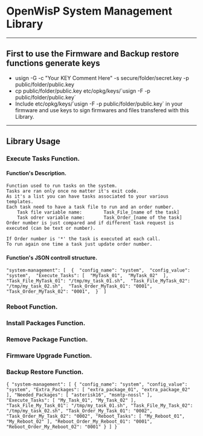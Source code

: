 # OpenWisP System Management Library

---

## First to use the Firmware and Backup restore functions generate keys
* usign -G -c "Your KEY Comment Here" -s secure/folder/secret.key -p public/folder/public.key 
* cp public/folder/public.key etc/opkg/keys/\`usign -F -p public/folder/public.key\`
* Include etc/opkg/keys/\`usign -F -p public/folder/public.key\` in your firmware and use keys to sign firmwares and files transfered with this Library.

---

## Library Usage

### Execute Tasks Function.

#### Function's Description.
	Function used to run tasks on the system.
	Tasks are ran only once no matter it's exit code.
	As it's a list you can have tasks associated to your various templates.
	Each task need to have a task file to run and an order number.
		Task file variable name:        Task_File_[name of the task]
		Task odrer variable name:       Task_Order_[name of the task]
	Order number is just compared and if different task request is executed (can be text or number).

	If Order number is '*' the task is executed at each call.
	To run again one time a task just update order number.

#### Function's JSON controll structure.
`
      "system-management": [ 
      { 
              "config_name": "system", 
              "config_value": "system", 
              "Execute_Tasks": [ 
                      "MyTask_01", 
                      "MyTask_02" 
              ], 
              "Task_File_MyTask_01": "/tmp/my_task_01.sh", 
              "Task_File_MyTask_02": "/tmp/my_task_02.sh", 
              "Task_Order_MyTask_01": "0001", 
              "Task_Order_MyTask_02": "0001", 
      } 
      ]
`

### Reboot Function.

### Install Packages Function.

### Remove Package Function.

### Firmware Upgrade Function.

### Backup Restore Function.



`
{
    "system-management": [
        {
            "config_name": "system",
            "config_value": "system",
            "Extra_Packages": [
                "extra_package_01",
                "extra_package_02"
            ],
            "Needed_Packages": [
                "asterisk16",
                "msmtp-nossl"
            ],
            "Execute_Tasks": [
                "My_Task_01",
                "My_Task_02"
            ],
            "Task_File_My_Task_01": "/tmp/my_task_01.sh",
            "Task_File_My_Task_02": "/tmp/my_task_02.sh",
            "Task_Order_My_Task_01": "0002",
            "Task_Order_My_Task_02": "0002",
            "Reboot_Tasks": [
                "My_Reboot_01",
                "My_Reboot_02"
            ],
            "Reboot_Order_My_Reboot_01": "0001",
            "Reboot_Order_My_Reboot_02": "0001"
        }
    ]
}
`
